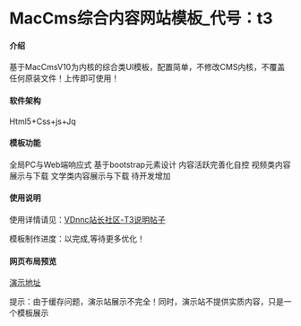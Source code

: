# MacCms综合内容网站模板_代号：t3

#### 介绍
基于MacCmsV10为内核的综合类UI模板，配置简单，不修改CMS内核，不覆盖任何原装文件！上传即可使用！

#### 软件架构
Html5+Css+js+Jq


#### 模板功能

全局PC与Web端响应式
基于bootstrap元素设计
内容活跃完善化自控
视频类内容展示与下载
文学类内容展示与下载
待开发增加

#### 使用说明

使用详情请见：[VDnnc站长社区-T3说明帖子](https://www.vdnnc.com/i/n6885n1c1.html)

模板制作进度：以完成,等待更多优化！

#### 网页布局预览
[演示地址](http://t3.demo.vdnnc.com/)

提示：由于缓存问题，演示站展示不完全！同时，演示站不提供实质内容，只是一个模板展示



